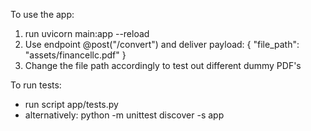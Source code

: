 To use the app:
1. run uvicorn main:app --reload
2. Use endpoint @post("/convert") 
    and deliver payload: {
                        "file_path": "assets/financellc.pdf"
                        }
3. Change the file path accordingly to test out different dummy PDF's

To run tests:
 - run script app/tests.py 
 - alternatively: python -m unittest discover -s app
